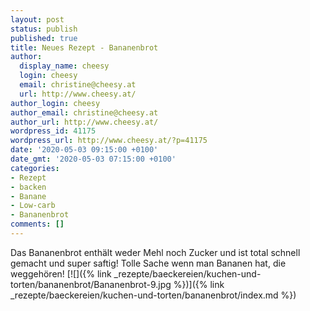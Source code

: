 ```yaml
---
layout: post
status: publish
published: true
title: Neues Rezept - Bananenbrot
author:
  display_name: cheesy
  login: cheesy
  email: christine@cheesy.at
  url: http://www.cheesy.at/
author_login: cheesy
author_email: christine@cheesy.at
author_url: http://www.cheesy.at/
wordpress_id: 41175
wordpress_url: http://www.cheesy.at/?p=41175
date: '2020-05-03 09:15:00 +0100'
date_gmt: '2020-05-03 07:15:00 +0100'
categories:
- Rezept
- backen
- Banane
- Low-carb
- Bananenbrot
comments: []
---
```

Das Bananenbrot enthält weder Mehl noch Zucker und ist total schnell gemacht und super saftig! Tolle Sache wenn man Bananen hat, die weggehören!
[![]({% link _rezepte/baeckereien/kuchen-und-torten/bananenbrot/Bananenbrot-9.jpg %})]({% link _rezepte/baeckereien/kuchen-und-torten/bananenbrot/index.md %})
